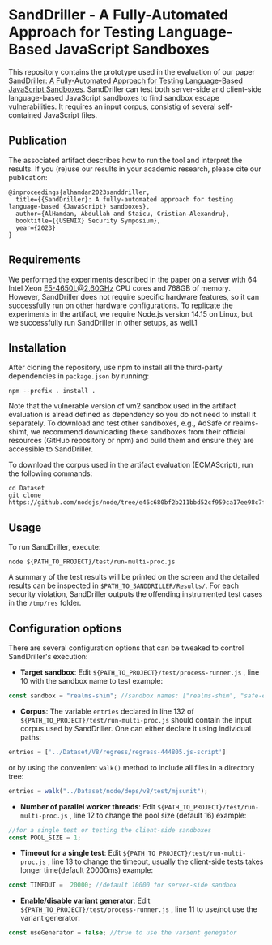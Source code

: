# SandDriller - A Fully-Automated Approach for Testing Language-Based JavaScript Sandboxes
This repository contains the prototype used in the evaluation of our paper [SandDriller: A Fully-Automated Approach for Testing Language-Based JavaScript Sandboxes](https://www.usenix.org/conference/usenixsecurity23/presentation/alhamdan). SandDriller can test both server-side and client-side language-based JavaScript sandboxes to find sandbox escape vulnerabilities. It requires an input corpus, consistig of several self-contained JavaScript files.

## Publication
The associated artifact describes how to run the tool and interpret the results. If you (re)use our results in your academic research, please cite our publication: 

```
@inproceedings{alhamdan2023sanddriller,
  title={{SandDriller}: A fully-automated approach for testing language-based {JavaScript} sandboxes},
  author={AlHamdan, Abdullah and Staicu, Cristian-Alexandru},
  booktitle={{USENIX} Security Symposium},
  year={2023}
}
```

## Requirements
We performed the experiments described in the paper on a server with 64 Intel Xeon E5-4650L@2.60GHz CPU cores and 768GB of memory. However, SandDriller does not require specific hardware features, so it can successfully run on other hardware configurations. To replicate the experiments in the artifact, we require Node.js version 14.15 on Linux, but we successfully run SandDriller in other setups, as well.1

## Installation
After cloning the repository, use npm to install all the third-party dependencies in `package.json` by running:

```
npm --prefix . install .
```

Note that the vulnerable version of vm2 sandbox used in the artifact evaluation is alread defined as dependency so you do not need to install it separately. To download and test other sandboxes, e.g., AdSafe or realms-shimt, we recommend downloading these sandboxes from their official resources (GitHub repository or npm) and build them and ensure they are accessible to SandDriller.

To download the corpus used in the artifact evaluation (ECMAScript), run the following commands: 

```
cd Dataset
git clone https://github.com/nodejs/node/tree/e46c680bf2b211bbd52cf959ca17ee98c7f657f5
```

## Usage

To run SandDriller, execute: 

```
node ${PATH_TO_PROJECT}/test/run-multi-proc.js
```

A summary of the test results will be printed on the screen and the detailed results can be inspected in `$PATH_TO_SANDDRILLER/Results/`. For each security violation, SandDriller outputs the offending instrumented test cases in the `/tmp/res` folder.
        
## Configuration options
There are several configuration options that can be tweaked to control SandDriller's execution:

* **Target sandbox**: Edit `${PATH_TO_PROJECT}/test/process-runner.js` , line 10 with the sandbox name to test 
example: 
```js 
const sandbox = "realms-shim"; //sandbox names: ["realms-shim", "safe-eval", "vm2", "ses", "near-membrane", "adsafe", "caja"]
```

* **Corpus**: The variable `entries` declared in line 132 of `${PATH_TO_PROJECT}/test/run-multi-proc.js` should contain the input corpus used by SandDriller. One can either declare it using individual paths: 
```js
entries = ['../Dataset/V8/regress/regress-444805.js-script']
```
or by using the convenient `walk()` method to include all files in a directory tree: 
```js
entries = walk("../Dataset/node/deps/v8/test/mjsunit");
```

* **Number of parallel worker threads**: Edit `${PATH_TO_PROJECT}/test/run-multi-proc.js` , line 12 to change the pool size (default 16) example: 
```js 
//for a single test or testing the client-side sandboxes
const POOL_SIZE = 1;
```

* **Timeout for a single test**: Edit `${PATH_TO_PROJECT}/test/run-multi-proc.js` , line 13 to change the timeout, usually the client-side tests takes longer time(default 20000ms)
example: 
```js
const TIMEOUT =  20000; //default 10000 for server-side sandbox 
```

* **Enable/disable variant generator**: Edit `${PATH_TO_PROJECT}/test/process-runner.js` , line 11 to use/not use the variant generator: 
```js 
const useGenerator = false; //true to use the varient genegator
```
